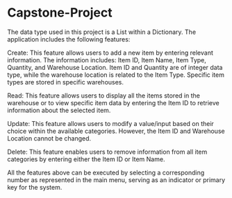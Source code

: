 # Capstone-Project

The data type used in this project is a List within a Dictionary. The application includes the following features:

Create: This feature allows users to add a new item by entering relevant information. The information includes: Item ID, Item Name, Item Type, Quantity, and Warehouse Location. Item ID and Quantity are of integer data type, while the warehouse location is related to the Item Type. Specific item types are stored in specific warehouses.

Read: This feature allows users to display all the items stored in the warehouse or to view specific item data by entering the Item ID to retrieve information about the selected item.

Update: This feature allows users to modify a value/input based on their choice within the available categories. However, the Item ID and Warehouse Location cannot be changed.

Delete: This feature enables users to remove information from all item categories by entering either the Item ID or Item Name.

All the features above can be executed by selecting a corresponding number as represented in the main menu, serving as an indicator or primary key for the system.
